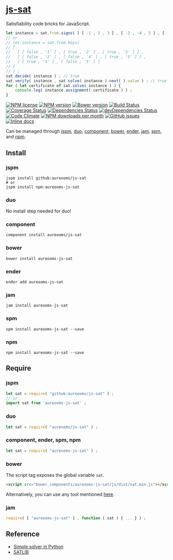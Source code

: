 [js-sat](http://aureooms.github.io/js-sat)
==

Satisfiability code bricks for JavaScript.

```js
let instance = sat.from.signs( [ [ -1 , 2 , 3 ] , [ -2 , -4 , 5 ] , [ 1 , -5 ] ] ) ;
// or
// let instance = sat.from.keys(
// [
//   [ [ false , '1' ] , [ true , '2' ] , [ true , '3' ] ] ,
//   [ [ false , '2' ] , [ false , '4' ] , [ true , '5' ] ] ,
//   [ [ true , '1' ] , [ false , '5' ] ]
// ]
// ) ;
sat.decide( instance ) ; // true
sat.verify( instance , sat.solve( instance ).next( ).value ) ; // true
for ( let certificate of sat.solve( instance ) ) {
    console.log( instance.assignment( certificate ) ) ;
}
```

[![NPM license](http://img.shields.io/npm/l/aureooms-js-sat.svg?style=flat)](https://raw.githubusercontent.com/aureooms/js-sat/master/LICENSE)
[![NPM version](http://img.shields.io/npm/v/aureooms-js-sat.svg?style=flat)](https://www.npmjs.org/package/aureooms-js-sat)
[![Bower version](http://img.shields.io/bower/v/aureooms-js-sat.svg?style=flat)](http://bower.io/search/?q=aureooms-js-sat)
[![Build Status](http://img.shields.io/travis/aureooms/js-sat.svg?style=flat)](https://travis-ci.org/aureooms/js-sat)
[![Coverage Status](http://img.shields.io/coveralls/aureooms/js-sat.svg?style=flat)](https://coveralls.io/r/aureooms/js-sat)
[![Dependencies Status](http://img.shields.io/david/aureooms/js-sat.svg?style=flat)](https://david-dm.org/aureooms/js-sat#info=dependencies)
[![devDependencies Status](http://img.shields.io/david/dev/aureooms/js-sat.svg?style=flat)](https://david-dm.org/aureooms/js-sat#info=devDependencies)
[![Code Climate](http://img.shields.io/codeclimate/github/aureooms/js-sat.svg?style=flat)](https://codeclimate.com/github/aureooms/js-sat)
[![NPM downloads per month](http://img.shields.io/npm/dm/aureooms-js-sat.svg?style=flat)](https://www.npmjs.org/package/aureooms-js-sat)
[![GitHub issues](http://img.shields.io/github/issues/aureooms/js-sat.svg?style=flat)](https://github.com/aureooms/js-sat/issues)
[![Inline docs](http://inch-ci.org/github/aureooms/js-sat.svg?branch=master&style=shields)](http://inch-ci.org/github/aureooms/js-sat)

Can be managed through [jspm](https://github.com/jspm/jspm-cli),
[duo](https://github.com/duojs/duo),
[component](https://github.com/componentjs/component),
[bower](https://github.com/bower/bower),
[ender](https://github.com/ender-js/Ender),
[jam](https://github.com/caolan/jam),
[spm](https://github.com/spmjs/spm),
and [npm](https://github.com/npm/npm).

## Install

### jspm
```terminal
jspm install github:aureooms/js-sat
# or
jspm install npm:aureooms-js-sat
```
### duo
No install step needed for duo!

### component
```terminal
component install aureooms/js-sat
```

### bower
```terminal
bower install aureooms-js-sat
```

### ender
```terminal
ender add aureooms-js-sat
```

### jam
```terminal
jam install aureooms-js-sat
```

### spm
```terminal
spm install aureooms-js-sat --save
```

### npm
```terminal
npm install aureooms-js-sat --save
```

## Require
### jspm
```js
let sat = require( "github:aureooms/js-sat" ) ;
// or
import sat from 'aureooms-js-sat' ;
```
### duo
```js
let sat = require( "aureooms/js-sat" ) ;
```

### component, ender, spm, npm
```js
let sat = require( "aureooms-js-sat" ) ;
```

### bower
The script tag exposes the global variable `sat`.
```html
<script src="bower_components/aureooms-js-sat/js/dist/sat.min.js"></script>
```
Alternatively, you can use any tool mentioned [here](http://bower.io/docs/tools/).

### jam
```js
require( [ "aureooms-js-sat" ] , function ( sat ) { ... } ) ;
```

## Reference

  - [Simple solver in Python](http://sahandsaba.com/understanding-sat-by-implementing-a-simple-sat-solver-in-python.html)
  - [SATLIB](http://www.cs.ubc.ca/~hoos/SATLIB/benchm.html)
